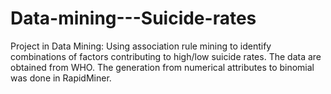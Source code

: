 # Data-mining---Suicide-rates
Project in Data Mining: Using association rule mining to identify combinations of factors contributing to high/low suicide rates.
The data are obtained from WHO. The generation from numerical attributes to binomial was done in RapidMiner.
